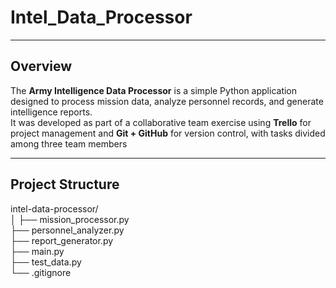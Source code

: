 # Intel_Data_Processor  

---


## Overview  
The **Army Intelligence Data Processor** is a simple Python application designed to process mission data, analyze personnel records, and generate intelligence reports.  
It was developed as part of a collaborative team exercise using **Trello** for project management and **Git + GitHub** for version control, with tasks divided among three team members

---

## Project Structure  

intel-data-processor/  
│
├── mission_processor.py      
├── personnel_analyzer.py      
├── report_generator.py        
├── main.py                    
├── test_data.py            
└── .gitignore 
